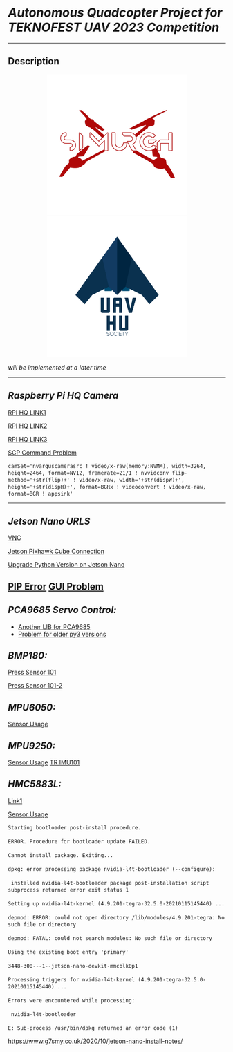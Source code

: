 

# *Autonomous Quadcopter Project for TEKNOFEST UAV 2023 Competition*


---
## Description
<p align="center">
<img src="simurghLogo.png"  width="325" > <img src="huuav.png" width="325"  >
</p>

*will be implemented at a later time*


---
## ***Raspberry Pi HQ Camera***

[RPI HQ LINK1](
 https://www.hackster.io/SaadTiwana/embedded-diaries-how-to-use-rpi-hq-camera-with-jetson-e2063e)

[RPI HQ LINK2](https://github.com/RidgeRun/NVIDIA-Jetson-IMX477-RPIV3)

[RPI HQ LINK3](https://developer.ridgerun.com/wiki/index.php?title=Raspberry_Pi_HQ_camera_IMX477_Linux_driver_for_Jetson#Installing_the_Driver_-_Option_A:_Debian_Packages_.28Recommended.29) 

[SCP Command Problem](https://unix.stackexchange.com/questions/47909/transfer-files-using-scp-permission-denied)
```
camSet='nvarguscamerasrc ! video/x-raw(memory:NVMM), width=3264, height=2464, format=NV12, framerate=21/1 ! nvvidconv flip-method='+str(flip)+' ! video/x-raw, width='+str(dispW)+', height='+str(dispH)+', format=BGRx ! videoconvert ! video/x-raw, format=BGR ! appsink'
```
---
## ***Jetson Nano URLS***

[VNC](https://developer.nvidia.com/embedded/learn/tutorials/vnc-setup)

[Jetson Pixhawk Cube  Connection](https://www.hackster.io/Matchstic/connecting-pixhawk-to-raspberry-pi-and-nvidia-jetson-b263a7)

[Upgrade Python Version on Jetson Nano](https://stackoverflow.com/questions/60824700/how-to-install-python3-9-on-linux-ubuntu-terminal)


[PIP Error](https://stackoverflow.com/questions/44967202/pip-is-showing-error-lsb-release-a-returned-non-zero-exit-status-1)
[GUI Problem](https://forums.developer.nvidia.com/t/desktop-not-working-on-jetson/191030/10)
---
 

## ***PCA9685 Servo Control:***

- [Another LIB for PCA9685](https://github.com/adafruit/Adafruit_CircuitPython_PCA9685)
- [Problem for older py3 versions](https://github.com/adafruit/Adafruit_Python_PlatformDetect/issues/225)
## ***BMP180:*** 

[Press Sensor 101](https://learn.sparkfun.com/tutorials/bmp180-barometric-pressure-sensor-hookup-/all)

[Press Sensor 101-2](https://how2electronics.com/bmp180-altitude-pressure-temperature-measurement/)

## ***MPU6050:***
[Sensor Usage](https://automaticaddison.com/visualize-imu-data-using-the-mpu6050-ros-and-jetson-nano/)
## ***MPU9250:***
[Sensor Usage](https://medium.com/@niru5/hands-on-with-rpi-and-mpu9250-part-3-232378fa6dbc)
[TR IMU101](https://medium.com/@mail.mehmetak/mpu-9250-genel-bak%C4%B1%C5%9F-f488dbdd7f6d)
## ***HMC5883L:***
[Link1](https://blog.csdn.net/ManWZD/article/details/103147985)

[Sensor Usage](https://www.instructables.com/Configure-read-data-calibrate-the-HMC5883L-digital/)


```
Starting bootloader post-install procedure.

ERROR. Procedure for bootloader update FAILED.

Cannot install package. Exiting...

dpkg: error processing package nvidia-l4t-bootloader (--configure):

 installed nvidia-l4t-bootloader package post-installation script subprocess returned error exit status 1
 
Setting up nvidia-l4t-kernel (4.9.201-tegra-32.5.0-20210115145440) ...

depmod: ERROR: could not open directory /lib/modules/4.9.201-tegra: No such file or directory

depmod: FATAL: could not search modules: No such file or directory

Using the existing boot entry 'primary'

3448-300---1--jetson-nano-devkit-mmcblk0p1

Processing triggers for nvidia-l4t-kernel (4.9.201-tegra-32.5.0-20210115145440) ...

Errors were encountered while processing:

 nvidia-l4t-bootloader
 
E: Sub-process /usr/bin/dpkg returned an error code (1)
```

https://www.g7smy.co.uk/2020/10/jetson-nano-install-notes/

